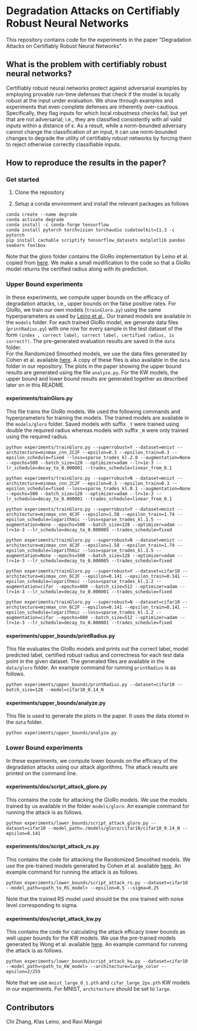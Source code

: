 # Degradation Attacks on Certifiably Robust Neural Networks
This repository contains code for the experiments in the  paper "Degradation Attacks on Certifiably Robust Neural Networks". 

## What is the problem with certifiably robust neural networks?
Certifiably robust neural networks protect against adversarial examples by employing provable run-time defenses that check if the model is locally robust at the input under evaluation. We show through examples and experiments that even complete defenses are inherently over-cautious. 
Specifically, they flag inputs for which local robustness checks fail, but yet that are not adversarial; 
i.e., they are classified consistently with all valid inputs within a distance of ε. 
As a result, while a norm-bounded adversary cannot change the classification of an input, it can use norm-bounded changes to degrade the utility of certifiably robust networks by forcing them to reject otherwise correctly classifiable inputs. 

## How to reproduce the results in the paper?

### Get started 

1. Clone the repository

2. Setup a conda environment and install the relevant packages as follows
```
conda create --name degrade
conda activate degrade
conda install -c conda-forge tensorflow 
conda install pytorch torchvision torchaudio cudatoolkit=11.3 -c pytorch
pip install cachable scriptify tensorflow_datasets matplotlib pandas seaborn foolbox
```
Note that the gloro folder contains the GloRo implementation by Leino et al. copied from [here](https://github.com/klasleino/gloro). We make a small modification to the code so that a GloRo model returns the certified radius along with its prediction. 


### Upper Bound experiments
In these experiments, we compute upper bounds on the efficacy of degradation attacks, i.e., upper bounds on the false positive rates. 
For GloRo, we train our own models (`trainGloro.py`) using the same hyperparameters as used by [Leino et al.](https://arxiv.org/abs/2102.08452). Our trained models are available in the `models` folder. 
For each trained GloRo model, we generate data files (`printRadius.py`) with one row for every sample in the test dataset of the form `(index , correct label, correct label, certified radius, is correct?)`. The pre-generated evaluation results are saved in the `data` folder.  
For the Randomized Smoothed models, we use the data files generated by Cohen et al. available [here](https://github.com/locuslab/smoothing/tree/master/data/certify). A copy of these files is also available in the `data` folder in our repository. 
The plots in the paper showing the upper bound results are generated using the file `analyze.py`.
For the KW models, the upper bound and lower bound results are generated together as described later on in this README.

#### experiments/trainGloro.py

This file trains the GloRo models. We used the following commands and hyperprameters for training the models. The trained models are available in the `models/gloro` folder. Saved models with suffix `_Y` were trained using double the required radius whereas models with suffix `_N` were only trained using the required radius.
```
python experiments/trainGloro.py --superrobust=Y --dataset=mnist --architecture=minmax_cnn_2C2F --epsilon=0.3 --epsilon_train=0.3 --epsilon_schedule=fixed --loss=sparse_trades_kl.2.0 --augmentation=None --epochs=500 --batch_size=128 --optimizer=adam --lr=1e-3 --lr_schedule=decay_to_0.000001 --trades_schedule=linear_from_0.1

python experiments/trainGloro.py --superrobust=N --dataset=mnist --architecture=minmax_cnn_2C2F --epsilon=0.3 --epsilon_train=0.3 --epsilon_schedule=fixed --loss=sparse_trades_kl.0.1 --augmentation=None --epochs=500 --batch_size=128 --optimizer=adam --lr=1e-3 --lr_schedule=decay_to_0.000001 --trades_schedule=linear_from_0.1

python experiments/trainGloro.py --superrobust=Y --dataset=mnist --architecture=minmax_cnn_4C3F --epsilon=1.58 --epsilon_train=1.74 --epsilon_schedule=logarithmic --loss=sparse_trades_kl.1.5 --augmentation=None --epochs=500 --batch_size=128 --optimizer=adam --lr=1e-3 --lr_schedule=decay_to_0.000005 --trades_schedule=fixed

python experiments/trainGloro.py --superrobust=N --dataset=mnist --architecture=minmax_cnn_4C3F --epsilon=1.58 --epsilon_train=1.74 --epsilon_schedule=logarithmic --loss=sparse_trades_kl.1.5 --augmentation=None --epochs=500 --batch_size=128 --optimizer=adam --lr=1e-3 --lr_schedule=decay_to_0.000005 --trades_schedule=fixed

python experiments/trainGloro.py --superrobust=Y --dataset=cifar10 --architecture=minmax_cnn_6C2F --epsilon=0.141 --epsilon_train=0.141 --epsilon_schedule=logarithmic --loss=sparse_trades_kl.1.2 --augmentation=cifar --epochs=800 --batch_size=512 --optimizer=adam --lr=1e-3 --lr_schedule=decay_to_0.000001 --trades_schedule=fixed

python experiments/trainGloro.py --superrobust=N --dataset=cifar10 --architecture=minmax_cnn_6C2F --epsilon=0.141 --epsilon_train=0.141 --epsilon_schedule=logarithmic --loss=sparse_trades_kl.1.2 --augmentation=cifar --epochs=800 --batch_size=512 --optimizer=adam --lr=1e-3 --lr_schedule=decay_to_0.000001 --trades_schedule=fixed
```

#### experiments/upper_bounds/printRadius.py
This file evaluates the GloRo models and prints out the correct label, model predicted label, certified robust radius and correctness for each test data point in the given dataset.
The generated files are available in the `data/gloro` folder. An example command for running `printRadius` is as follows.
```
python experiments/upper_bounds/printRadius.py --dataset=cifar10 --batch_size=128 --model=cifar10_0.14_N
```
#### experiments/upper_bounds/analyze.py
This file is used to generate the plots in the paper. It uses the data stored in the `data` folder.
```
python experiments/upper_bounds/analyze.py
```

### Lower Bound experiments
In these experiments, we compute lower bounds on the efficacy of the degradation attacks using our attack algorithms. The attack results are printed on the command line.

#### experiments/dos/script_attack_gloro.py
This contains the code for attacking the GloRo models.
We use the models trained by us available in the folder `models/gloro`.
An example command for running the attack is as follows.
```
python experiments/lower_bounds/script_attack_gloro.py --dataset=cifar10 --model_path=./models/gloro/cifar10/cifar10_0.14_N --epsilon=0.141 
```
#### experiments/dos/script_attack_rs.py
This contains the code for attacking the Randomized Smoothed models. 
We use the pre-trained models generated by Cohen et al. available [here](https://drive.google.com/file/d/1h_TpbXm5haY5f-l4--IKylmdz6tvPoR4/view?usp=sharing).
An example command for running the attack is as follows.
```
python experiments/lower_bounds/script_attack_rs.py --dataset=cifar10 --model_path=<path_to_RS_model> --epsilon=0.5 --sigma=0.25 
```
Note that the trained RS model used should be the one trained with noise level corresponding to sigma.
 
#### experiments/dos/script_attack_kw.py 
This contains the code for calculating the attack efficacy lower bounds as well upper bounds for the KW models.
We use the pre-trained models generated by Wong et al. available [here](https://github.com/locuslab/convex_adversarial/tree/master/models_scaled).
An example command for running the attack is as follows.
```
python experiments/lower_bounds/script_attack_kw.py --dataset=cifar10 --model_path=<path_to_KW_model> --architecture=large_color --epsilon=2/255 
```
Note that we use `mnist_large_0_1.pth` and `cifar_large_2px.pth` KW models in our experiments. For MNIST, `architecture` should be set to `large`.

## Contributors
Chi Zhang, Klas Leino, and Ravi Mangal
